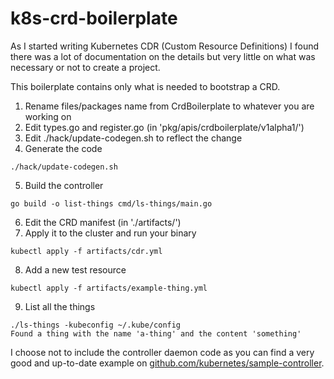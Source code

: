 # k8s-crd-boilerplate

As I started writing Kubernetes CDR (Custom Resource Definitions) I found there
was a lot of documentation on the details but very little on what was necessary
or not to create a project.

This boilerplate contains only what is needed to bootstrap a CRD.

1. Rename files/packages name from CrdBoilerplate to whatever you are working on
2. Edit types.go and register.go (in 'pkg/apis/crdboilerplate/v1alpha1/')
3. Edit ./hack/update-codegen.sh to reflect the change
4. Generate the code
```
./hack/update-codegen.sh
```
5. Build the controller
```
go build -o list-things cmd/ls-things/main.go
```
6. Edit the CRD manifest (in './artifacts/')
7. Apply it to the cluster and run your binary
```
kubectl apply -f artifacts/cdr.yml
```
8. Add a new test resource
```
kubectl apply -f artifacts/example-thing.yml
```
9. List all the things
```
./ls-things -kubeconfig ~/.kube/config
Found a thing with the name 'a-thing' and the content 'something'
```

I choose not to include the controller daemon code as you can find a very good
and up-to-date example on [github.com/kubernetes/sample-controller](https://github.com/kubernetes/sample-controller/blob/master/controller.go).
